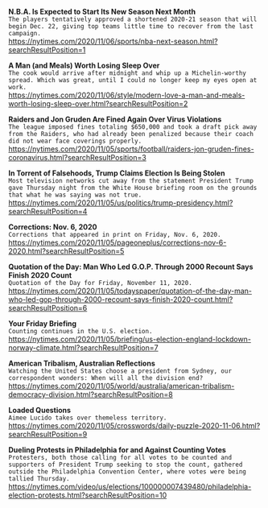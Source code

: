 **N.B.A. Is Expected to Start Its New Season Next Month**\
`The players tentatively approved a shortened 2020-21 season that will begin Dec. 22, giving top teams little time to recover from the last campaign.`\
https://nytimes.com/2020/11/06/sports/nba-next-season.html?searchResultPosition=1

**A Man (and Meals) Worth Losing Sleep Over**\
`The cook would arrive after midnight and whip up a Michelin-worthy spread. Which was great, until I could no longer keep my eyes open at work.`\
https://nytimes.com/2020/11/06/style/modern-love-a-man-and-meals-worth-losing-sleep-over.html?searchResultPosition=2

**Raiders and Jon Gruden Are Fined Again Over Virus Violations**\
`The league imposed fines totaling $650,000 and took a draft pick away from the Raiders, who had already been penalized because their coach did not wear face coverings properly.`\
https://nytimes.com/2020/11/05/sports/football/raiders-jon-gruden-fines-coronavirus.html?searchResultPosition=3

**In Torrent of Falsehoods, Trump Claims Election Is Being Stolen**\
`Most television networks cut away from the statement President Trump gave Thursday night from the White House briefing room on the grounds that what he was saying was not true.`\
https://nytimes.com/2020/11/05/us/politics/trump-presidency.html?searchResultPosition=4

**Corrections: Nov. 6, 2020**\
`Corrections that appeared in print on Friday, Nov. 6, 2020.`\
https://nytimes.com/2020/11/05/pageoneplus/corrections-nov-6-2020.html?searchResultPosition=5

**Quotation of the Day: Man Who Led G.O.P. Through 2000 Recount Says Finish 2020 Count**\
`Quotation of the Day for Friday, November 11, 2020.`\
https://nytimes.com/2020/11/05/todayspaper/quotation-of-the-day-man-who-led-gop-through-2000-recount-says-finish-2020-count.html?searchResultPosition=6

**Your Friday Briefing**\
`Counting continues in the U.S. election.`\
https://nytimes.com/2020/11/05/briefing/us-election-england-lockdown-norway-climate.html?searchResultPosition=7

**American Tribalism, Australian Reflections**\
`Watching the United States choose a president from Sydney, our correspondent wonders: When will all the division end?`\
https://nytimes.com/2020/11/05/world/australia/american-tribalism-democracy-division.html?searchResultPosition=8

**Loaded Questions**\
`Aimee Lucido takes over themeless territory.`\
https://nytimes.com/2020/11/05/crosswords/daily-puzzle-2020-11-06.html?searchResultPosition=9

**Dueling Protests in Philadelphia for and Against Counting Votes**\
`Protesters, both those calling for all votes to be counted and supporters of President Trump seeking to stop the count, gathered outside the Philadelphia Convention Center, where votes were being tallied Thursday.`\
https://nytimes.com/video/us/elections/100000007439480/philadelphia-election-protests.html?searchResultPosition=10

